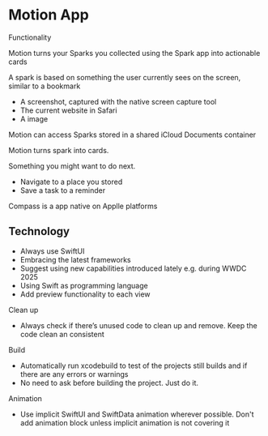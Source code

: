 # Motion App

Functionality

Motion turns your Sparks you collected using the Spark app into actionable cards

A spark is based on something the user currently sees on the screen, similar to a bookmark
- A screenshot, captured with the native screen capture tool
- The current website in Safari
- A image

Motion can access Sparks stored in a shared iCloud Documents container

Motion turns spark into cards.

Something you might want to do next.

- Navigate to a place you stored
- Save a task to a reminder

Compass is a app native on Applle platforms

## Technology
- Always use SwiftUI
- Embracing the latest frameworks
- Suggest using new capabilities introduced lately e.g. during WWDC 2025
- Using Swift as programming language
- Add preview functionality to each view

Clean up
- Always check if there’s unused code to clean up and remove. Keep the code clean an consistent

Build
- Automatically run xcodebuild to test of the projects still builds and if there are any errors or warnings
- No need to ask before building the project. Just do it.

Animation
- Use implicit SwiftUI and SwiftData animation wherever possible. Don't add animation block unless implicit animation is not covering it
